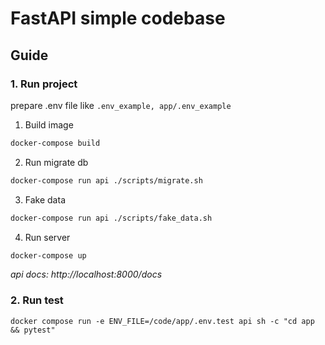 # FastAPI simple codebase

## Guide
### 1. Run project
prepare .env file like `.env_example, app/.env_example`  
1. Build image
```bash
docker-compose build
```
2. Run migrate db
```bash
docker-compose run api ./scripts/migrate.sh
```
3. Fake data
```bash
docker-compose run api ./scripts/fake_data.sh
```
4. Run server
```bash
docker-compose up
```
*api docs: http://localhost:8000/docs*

### 2. Run test
```
docker compose run -e ENV_FILE=/code/app/.env.test api sh -c "cd app && pytest"
```